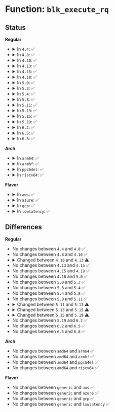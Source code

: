 # Function: <code>blk_execute_rq</code>

## Status
<b>Regular</b>
<ul>
<li>
<details>
<summary>In <code>4.4</code>: ✅</summary>

```c
int blk_execute_rq(struct request_queue *q, struct gendisk *bd_disk, struct request *rq, int at_head);
```

**Collision:** Unique Global

**Inline:** No

**Transformation:** False

**Instances:**

```
In block/blk-exec.c (ffffffff813bfa20)
Location: block/blk-exec.c:99
Inline: False
Direct callers:
  - block/scsi_ioctl.c:sg_io
  - block/scsi_ioctl.c:sg_scsi_ioctl
  - block/bsg.c:bsg_ioctl
  - drivers/block/virtio_blk.c:virtblk_serial_show
  - drivers/scsi/scsi_lib.c:scsi_execute
  - drivers/cdrom/cdrom.c:mmc_ioctl_cdrom_read_audio
```
**Symbols:**

```
ffffffff813bfa20-ffffffff813bfb57: blk_execute_rq (STB_GLOBAL)
```
</details>
</li>
<li>
<details>
<summary>In <code>4.8</code>: ✅</summary>

```c
int blk_execute_rq(struct request_queue *q, struct gendisk *bd_disk, struct request *rq, int at_head);
```

**Collision:** Unique Global

**Inline:** No

**Transformation:** False

**Instances:**

```
In block/blk-exec.c (ffffffff81403960)
Location: block/blk-exec.c:99
Inline: False
Direct callers:
  - block/scsi_ioctl.c:sg_scsi_ioctl
  - block/scsi_ioctl.c:sg_io
  - block/bsg.c:bsg_ioctl
  - drivers/block/virtio_blk.c:virtblk_serial_show
  - drivers/scsi/scsi_lib.c:scsi_execute
  - drivers/cdrom/cdrom.c:mmc_ioctl_cdrom_read_audio
```
**Symbols:**

```
ffffffff81403960-ffffffff81403a99: blk_execute_rq (STB_GLOBAL)
```
</details>
</li>
<li>
<details>
<summary>In <code>4.10</code>: ✅</summary>

```c
int blk_execute_rq(struct request_queue *q, struct gendisk *bd_disk, struct request *rq, int at_head);
```

**Collision:** Unique Global

**Inline:** No

**Transformation:** False

**Instances:**

```
In block/blk-exec.c (ffffffff8141d6c0)
Location: block/blk-exec.c:99
Inline: False
Direct callers:
  - block/scsi_ioctl.c:sg_scsi_ioctl
  - block/scsi_ioctl.c:sg_io
  - block/bsg.c:bsg_ioctl
  - drivers/cdrom/cdrom.c:mmc_ioctl_cdrom_read_audio
```
**Symbols:**

```
ffffffff8141d6c0-ffffffff8141d7f9: blk_execute_rq (STB_GLOBAL)
```
</details>
</li>
<li>
<details>
<summary>In <code>4.13</code>: ✅</summary>

```c
void blk_execute_rq(struct request_queue *q, struct gendisk *bd_disk, struct request *rq, int at_head);
```

**Collision:** Unique Global

**Inline:** No

**Transformation:** False

**Instances:**

```
In block/blk-exec.c (ffffffff8142b6b0)
Location: block/blk-exec.c:94
Inline: False
Direct callers:
  - block/scsi_ioctl.c:sg_scsi_ioctl
  - block/scsi_ioctl.c:sg_io
  - block/bsg.c:bsg_ioctl
  - drivers/scsi/scsi_lib.c:scsi_execute
  - drivers/cdrom/cdrom.c:mmc_ioctl_cdrom_read_audio
```
**Symbols:**

```
ffffffff8142b6b0-ffffffff8142b751: blk_execute_rq (STB_GLOBAL)
```
</details>
</li>
<li>
<details>
<summary>In <code>4.15</code>: ✅</summary>

```c
void blk_execute_rq(struct request_queue *q, struct gendisk *bd_disk, struct request *rq, int at_head);
```

**Collision:** Unique Global

**Inline:** No

**Transformation:** False

**Instances:**

```
In block/blk-exec.c (ffffffff814568c0)
Location: block/blk-exec.c:94
Inline: False
Direct callers:
  - block/scsi_ioctl.c:sg_scsi_ioctl
  - block/scsi_ioctl.c:sg_io
  - block/bsg.c:bsg_ioctl
  - drivers/scsi/scsi_lib.c:scsi_execute
  - drivers/cdrom/cdrom.c:mmc_ioctl_cdrom_read_audio
```
**Symbols:**

```
ffffffff814568c0-ffffffff81456961: blk_execute_rq (STB_GLOBAL)
```
</details>
</li>
<li>
<details>
<summary>In <code>4.18</code>: ✅</summary>

```c
void blk_execute_rq(struct request_queue *q, struct gendisk *bd_disk, struct request *rq, int at_head);
```

**Collision:** Unique Global

**Inline:** No

**Transformation:** False

**Instances:**

```
In block/blk-exec.c (ffffffff81489d00)
Location: block/blk-exec.c:94
Inline: False
Direct callers:
  - block/scsi_ioctl.c:sg_scsi_ioctl
  - block/scsi_ioctl.c:sg_io
  - block/bsg.c:bsg_ioctl
  - drivers/scsi/scsi_lib.c:scsi_execute
  - drivers/cdrom/cdrom.c:mmc_ioctl_cdrom_read_audio
```
**Symbols:**

```
ffffffff81489d00-ffffffff81489da1: blk_execute_rq (STB_GLOBAL)
```
</details>
</li>
<li>
<details>
<summary>In <code>5.0</code>: ✅</summary>

```c
void blk_execute_rq(struct request_queue *q, struct gendisk *bd_disk, struct request *rq, int at_head);
```

**Collision:** Unique Global

**Inline:** No

**Transformation:** False

**Instances:**

```
In block/blk-exec.c (ffffffff814a3a60)
Location: block/blk-exec.c:76
Inline: False
Direct callers:
  - block/scsi_ioctl.c:sg_scsi_ioctl
  - block/scsi_ioctl.c:sg_io
  - block/bsg.c:bsg_ioctl
  - drivers/scsi/scsi_lib.c:__scsi_execute
  - drivers/cdrom/cdrom.c:mmc_ioctl_cdrom_read_audio
```
**Symbols:**

```
ffffffff814a3a60-ffffffff814a3b01: blk_execute_rq (STB_GLOBAL)
```
</details>
</li>
<li>
<details>
<summary>In <code>5.3</code>: ✅</summary>

```c
void blk_execute_rq(struct request_queue *q, struct gendisk *bd_disk, struct request *rq, int at_head);
```

**Collision:** Unique Global

**Inline:** No

**Transformation:** False

**Instances:**

```
In block/blk-exec.c (ffffffff814d1c90)
Location: block/blk-exec.c:77
Inline: False
Direct callers:
  - block/scsi_ioctl.c:sg_scsi_ioctl
  - block/scsi_ioctl.c:sg_io
  - block/bsg.c:bsg_sg_io
  - drivers/scsi/scsi_lib.c:__scsi_execute
  - drivers/cdrom/cdrom.c:mmc_ioctl_cdrom_read_audio
```
**Symbols:**

```
ffffffff814d1c90-ffffffff814d1d31: blk_execute_rq (STB_GLOBAL)
```
</details>
</li>
<li>
<details>
<summary>In <code>5.4</code>: ✅</summary>

```c
void blk_execute_rq(struct request_queue *q, struct gendisk *bd_disk, struct request *rq, int at_head);
```

**Collision:** Unique Global

**Inline:** No

**Transformation:** False

**Instances:**

```
In block/blk-exec.c (ffffffff814eb020)
Location: block/blk-exec.c:77
Inline: False
Direct callers:
  - block/scsi_ioctl.c:sg_scsi_ioctl
  - block/scsi_ioctl.c:sg_io
  - block/bsg.c:bsg_sg_io
  - drivers/scsi/scsi_lib.c:__scsi_execute
  - drivers/cdrom/cdrom.c:mmc_ioctl_cdrom_read_audio
```
**Symbols:**

```
ffffffff814eb020-ffffffff814eb0c1: blk_execute_rq (STB_GLOBAL)
```
</details>
</li>
<li>
<details>
<summary>In <code>5.8</code>: ✅</summary>

```c
void blk_execute_rq(struct request_queue *q, struct gendisk *bd_disk, struct request *rq, int at_head);
```

**Collision:** Unique Global

**Inline:** No

**Transformation:** False

**Instances:**

```
In block/blk-exec.c (ffffffff8154ad60)
Location: block/blk-exec.c:79
Inline: False
Direct callers:
  - block/scsi_ioctl.c:sg_scsi_ioctl
  - block/scsi_ioctl.c:sg_io
  - block/bsg.c:bsg_sg_io
  - drivers/scsi/scsi_lib.c:__scsi_execute
  - drivers/cdrom/cdrom.c:cdrom_read_cdda_bpc
```
**Symbols:**

```
ffffffff8154ad60-ffffffff8154ae01: blk_execute_rq (STB_GLOBAL)
```
</details>
</li>
<li>
<details>
<summary>In <code>5.11</code>: ✅</summary>

```c
void blk_execute_rq(struct request_queue *q, struct gendisk *bd_disk, struct request *rq, int at_head);
```

**Collision:** Unique Global

**Inline:** No

**Transformation:** False

**Instances:**

```
In block/blk-exec.c (ffffffff81566b20)
Location: block/blk-exec.c:79
Inline: False
Direct callers:
  - block/scsi_ioctl.c:sg_scsi_ioctl
  - block/scsi_ioctl.c:sg_io
  - block/bsg.c:bsg_sg_io
  - drivers/scsi/scsi_lib.c:__scsi_execute
  - drivers/cdrom/cdrom.c:cdrom_read_cdda_bpc
```
**Symbols:**

```
ffffffff81566b20-ffffffff81566bc1: blk_execute_rq (STB_GLOBAL)
```
</details>
</li>
<li>
<details>
<summary>In <code>5.13</code>: ✅</summary>

```c
void blk_execute_rq(struct gendisk *bd_disk, struct request *rq, int at_head);
```

**Collision:** Unique Global

**Inline:** No

**Transformation:** False

**Instances:**

```
In block/blk-exec.c (ffffffff8156f060)
Location: block/blk-exec.c:76
Inline: False
Direct callers:
  - block/scsi_ioctl.c:sg_scsi_ioctl
  - block/scsi_ioctl.c:sg_io
  - block/bsg.c:bsg_sg_io
  - drivers/scsi/scsi_lib.c:__scsi_execute
  - drivers/cdrom/cdrom.c:cdrom_read_cdda_bpc
```
**Symbols:**

```
ffffffff8156f060-ffffffff8156f101: blk_execute_rq (STB_GLOBAL)
```
</details>
</li>
<li>
<details>
<summary>In <code>5.15</code>: ✅</summary>

```c
blk_status_t blk_execute_rq(struct gendisk *bd_disk, struct request *rq, int at_head);
```

**Collision:** Unique Global

**Inline:** No

**Transformation:** False

**Instances:**

```
In block/blk-exec.c (ffffffff815d36e0)
Location: block/blk-exec.c:90
Inline: False
Direct callers:
  - block/bsg-lib.c:bsg_transport_sg_io_fn
  - drivers/scsi/scsi_ioctl.c:sg_scsi_ioctl
  - drivers/scsi/scsi_ioctl.c:sg_io
  - drivers/scsi/scsi_lib.c:__scsi_execute
  - drivers/scsi/scsi_bsg.c:scsi_bsg_sg_io_fn
  - drivers/scsi/sr.c:sr_read_cdda_bpc
```
**Symbols:**

```
ffffffff815d36e0-ffffffff815d37e2: blk_execute_rq (STB_GLOBAL)
```
</details>
</li>
<li>
<details>
<summary>In <code>5.19</code>: ✅</summary>

```c
blk_status_t blk_execute_rq(struct request *rq, bool at_head);
```

**Collision:** Unique Global

**Inline:** No

**Transformation:** False

**Instances:**

```
In block/blk-mq.c (ffffffff81684940)
Location: block/blk-mq.c:1258
Inline: False
Direct callers:
  - block/bsg-lib.c:bsg_transport_sg_io_fn
  - drivers/scsi/scsi_ioctl.c:sg_scsi_ioctl
  - drivers/scsi/scsi_ioctl.c:sg_io
  - drivers/scsi/scsi_lib.c:__scsi_execute
  - drivers/scsi/scsi_bsg.c:scsi_bsg_sg_io_fn
  - drivers/scsi/sr.c:sr_read_cdda_bpc
```
**Symbols:**

```
ffffffff81684940-ffffffff81684b0f: blk_execute_rq (STB_GLOBAL)
```
</details>
</li>
<li>
<details>
<summary>In <code>6.2</code>: ✅</summary>

```c
blk_status_t blk_execute_rq(struct request *rq, bool at_head);
```

**Collision:** Unique Global

**Inline:** No

**Transformation:** False

**Instances:**

```
In block/blk-mq.c (ffffffff81742cd0)
Location: block/blk-mq.c:1386
Inline: False
Direct callers:
  - block/bsg-lib.c:bsg_transport_sg_io_fn
  - drivers/scsi/scsi_ioctl.c:sg_scsi_ioctl
  - drivers/scsi/scsi_ioctl.c:sg_io
  - drivers/scsi/scsi_lib.c:__scsi_execute
  - drivers/scsi/scsi_bsg.c:scsi_bsg_sg_io_fn
  - drivers/scsi/sr.c:sr_read_cdda_bpc
```
**Symbols:**

```
ffffffff81742cd0-ffffffff81742e9f: blk_execute_rq (STB_GLOBAL)
```
</details>
</li>
<li>
<details>
<summary>In <code>6.5</code>: ✅</summary>

```c
blk_status_t blk_execute_rq(struct request *rq, bool at_head);
```

**Collision:** Unique Global

**Inline:** No

**Transformation:** False

**Instances:**

```
In block/blk-mq.c (ffffffff817804c0)
Location: block/blk-mq.c:1392
Inline: False
Direct callers:
  - block/bsg-lib.c:bsg_transport_sg_io_fn
  - drivers/block/virtio_blk.c:virtblk_report_zones
  - drivers/scsi/scsi_ioctl.c:sg_scsi_ioctl
  - drivers/scsi/scsi_ioctl.c:sg_io
  - drivers/scsi/scsi_lib.c:scsi_execute_cmd
  - drivers/scsi/scsi_bsg.c:scsi_bsg_sg_io_fn
  - drivers/scsi/sr.c:sr_read_cdda_bpc
```
**Symbols:**

```
ffffffff817804c0-ffffffff817806e7: blk_execute_rq (STB_GLOBAL)
```
</details>
</li>
<li>
<details>
<summary>In <code>6.8</code>: ✅</summary>

```c
blk_status_t blk_execute_rq(struct request *rq, bool at_head);
```

**Collision:** Unique Global

**Inline:** No

**Transformation:** False

**Instances:**

```
In block/blk-mq.c (ffffffff817c2a90)
Location: block/blk-mq.c:1395
Inline: False
Direct callers:
  - block/bsg-lib.c:bsg_transport_sg_io_fn
  - drivers/block/virtio_blk.c:virtblk_report_zones
  - drivers/scsi/scsi_ioctl.c:sg_scsi_ioctl
  - drivers/scsi/scsi_ioctl.c:sg_io
  - drivers/scsi/scsi_lib.c:scsi_execute_cmd
  - drivers/scsi/scsi_bsg.c:scsi_bsg_sg_io_fn
  - drivers/scsi/sr.c:sr_read_cdda_bpc
```
**Symbols:**

```
ffffffff817c2a90-ffffffff817c2cad: blk_execute_rq (STB_GLOBAL)
```
</details>
</li>
</ul>
<b>Arch</b>
<ul>
<li>
<details>
<summary>In <code>arm64</code>: ✅</summary>

```c
void blk_execute_rq(struct request_queue *q, struct gendisk *bd_disk, struct request *rq, int at_head);
```

**Collision:** Unique Global

**Inline:** No

**Transformation:** False

**Instances:**

```
In block/blk-exec.c (ffff8000105e9a88)
Location: block/blk-exec.c:77
Inline: False
Direct callers:
  - block/scsi_ioctl.c:sg_scsi_ioctl
  - block/scsi_ioctl.c:sg_io
  - block/bsg.c:bsg_sg_io
  - drivers/scsi/scsi_lib.c:__scsi_execute
  - drivers/cdrom/cdrom.c:mmc_ioctl_cdrom_read_audio
  - drivers/mmc/core/block.c:mmc_ext_csd_open
  - drivers/mmc/core/block.c:mmc_dbg_card_status_get
  - drivers/mmc/core/block.c:mmc_blk_ioctl_multi_cmd
  - drivers/mmc/core/block.c:mmc_blk_ioctl_cmd
```
**Symbols:**

```
ffff8000105e9a88-ffff8000105e9b58: blk_execute_rq (STB_GLOBAL)
```
</details>
</li>
<li>
<details>
<summary>In <code>armhf</code>: ✅</summary>

```c
void blk_execute_rq(struct request_queue *q, struct gendisk *bd_disk, struct request *rq, int at_head);
```

**Collision:** Unique Global

**Inline:** No

**Transformation:** False

**Instances:**

```
In block/blk-exec.c (c0795ee4)
Location: block/blk-exec.c:77
Inline: False
Direct callers:
  - block/scsi_ioctl.c:sg_scsi_ioctl
  - block/scsi_ioctl.c:sg_io
  - block/bsg.c:bsg_sg_io
  - drivers/scsi/scsi_lib.c:__scsi_execute
  - drivers/cdrom/cdrom.c:mmc_ioctl_cdrom_read_audio
  - drivers/mmc/core/block.c:mmc_ext_csd_open
  - drivers/mmc/core/block.c:mmc_dbg_card_status_get
  - drivers/mmc/core/block.c:mmc_blk_ioctl_multi_cmd
  - drivers/mmc/core/block.c:mmc_blk_ioctl_cmd
```
**Symbols:**

```
c0795ee4-c0795fa0: blk_execute_rq (STB_GLOBAL)
```
</details>
</li>
<li>
<details>
<summary>In <code>ppc64el</code>: ✅</summary>

```c
void blk_execute_rq(struct request_queue *q, struct gendisk *bd_disk, struct request *rq, int at_head);
```

**Collision:** Unique Global

**Inline:** No

**Transformation:** False

**Instances:**

```
In block/blk-exec.c (c00000000077e830)
Location: block/blk-exec.c:77
Inline: False
Direct callers:
  - block/scsi_ioctl.c:sg_scsi_ioctl
  - block/scsi_ioctl.c:sg_io
  - block/bsg.c:bsg_sg_io
  - drivers/scsi/scsi_lib.c:__scsi_execute
  - drivers/cdrom/cdrom.c:mmc_ioctl_cdrom_read_audio
```
**Symbols:**

```
c00000000077e830-c00000000077e918: blk_execute_rq (STB_GLOBAL)
```
</details>
</li>
<li>
<details>
<summary>In <code>riscv64</code>: ✅</summary>

```c
void blk_execute_rq(struct request_queue *q, struct gendisk *bd_disk, struct request *rq, int at_head);
```

**Collision:** Unique Global

**Inline:** No

**Transformation:** False

**Instances:**

```
In block/blk-exec.c (ffffffe000429f8a)
Location: block/blk-exec.c:77
Inline: False
Direct callers:
  - block/scsi_ioctl.c:sg_scsi_ioctl
  - block/scsi_ioctl.c:sg_io
  - block/bsg.c:bsg_sg_io
  - drivers/scsi/scsi_lib.c:__scsi_execute
  - drivers/cdrom/cdrom.c:mmc_ioctl_cdrom_read_audio
  - drivers/mmc/core/block.c:mmc_ext_csd_open
  - drivers/mmc/core/block.c:mmc_dbg_card_status_get
  - drivers/mmc/core/block.c:mmc_blk_ioctl_multi_cmd
  - drivers/mmc/core/block.c:mmc_blk_ioctl_cmd
```
**Symbols:**

```
ffffffe000429f8a-ffffffe00042a022: blk_execute_rq (STB_GLOBAL)
```
</details>
</li>
</ul>
<b>Flavor</b>
<ul>
<li>
<details>
<summary>In <code>aws</code>: ✅</summary>

```c
void blk_execute_rq(struct request_queue *q, struct gendisk *bd_disk, struct request *rq, int at_head);
```

**Collision:** Unique Global

**Inline:** No

**Transformation:** False

**Instances:**

```
In block/blk-exec.c (ffffffff814e3600)
Location: block/blk-exec.c:77
Inline: False
Direct callers:
  - block/scsi_ioctl.c:sg_scsi_ioctl
  - block/scsi_ioctl.c:sg_io
  - block/bsg.c:bsg_sg_io
  - drivers/scsi/scsi_lib.c:__scsi_execute
  - drivers/nvme/host/core.c:nvme_submit_user_cmd
  - drivers/nvme/host/core.c:__nvme_submit_sync_cmd
  - drivers/cdrom/cdrom.c:mmc_ioctl_cdrom_read_audio
```
**Symbols:**

```
ffffffff814e3600-ffffffff814e36a1: blk_execute_rq (STB_GLOBAL)
```
</details>
</li>
<li>
<details>
<summary>In <code>azure</code>: ✅</summary>

```c
void blk_execute_rq(struct request_queue *q, struct gendisk *bd_disk, struct request *rq, int at_head);
```

**Collision:** Unique Global

**Inline:** No

**Transformation:** False

**Instances:**

```
In block/blk-exec.c (ffffffff814d3f80)
Location: block/blk-exec.c:77
Inline: False
Direct callers:
  - block/scsi_ioctl.c:sg_scsi_ioctl
  - block/scsi_ioctl.c:sg_io
  - block/bsg.c:bsg_sg_io
  - drivers/scsi/scsi_lib.c:__scsi_execute
  - drivers/nvme/host/core.c:nvme_submit_user_cmd
  - drivers/nvme/host/core.c:__nvme_submit_sync_cmd
  - drivers/cdrom/cdrom.c:mmc_ioctl_cdrom_read_audio
```
**Symbols:**

```
ffffffff814d3f80-ffffffff814d4021: blk_execute_rq (STB_GLOBAL)
```
</details>
</li>
<li>
<details>
<summary>In <code>gcp</code>: ✅</summary>

```c
void blk_execute_rq(struct request_queue *q, struct gendisk *bd_disk, struct request *rq, int at_head);
```

**Collision:** Unique Global

**Inline:** No

**Transformation:** False

**Instances:**

```
In block/blk-exec.c (ffffffff814df690)
Location: block/blk-exec.c:77
Inline: False
Direct callers:
  - block/scsi_ioctl.c:sg_scsi_ioctl
  - block/scsi_ioctl.c:sg_io
  - block/bsg.c:bsg_sg_io
  - drivers/scsi/scsi_lib.c:__scsi_execute
  - drivers/cdrom/cdrom.c:mmc_ioctl_cdrom_read_audio
```
**Symbols:**

```
ffffffff814df690-ffffffff814df731: blk_execute_rq (STB_GLOBAL)
```
</details>
</li>
<li>
<details>
<summary>In <code>lowlatency</code>: ✅</summary>

```c
void blk_execute_rq(struct request_queue *q, struct gendisk *bd_disk, struct request *rq, int at_head);
```

**Collision:** Unique Global

**Inline:** No

**Transformation:** False

**Instances:**

```
In block/blk-exec.c (ffffffff814f8500)
Location: block/blk-exec.c:77
Inline: False
Direct callers:
  - block/scsi_ioctl.c:sg_scsi_ioctl
  - block/scsi_ioctl.c:sg_io
  - block/bsg.c:bsg_sg_io
  - drivers/scsi/scsi_lib.c:__scsi_execute
  - drivers/cdrom/cdrom.c:mmc_ioctl_cdrom_read_audio
```
**Symbols:**

```
ffffffff814f8500-ffffffff814f859a: blk_execute_rq (STB_GLOBAL)
```
</details>
</li>
</ul>

## Differences
<b>Regular</b>
<ul>
<li>
No changes between <code>4.4</code> and <code>4.8</code> ✅
</li>
<li>
No changes between <code>4.8</code> and <code>4.10</code> ✅
</li>
<li>
<details>
<summary>Changed between <code>4.10</code> and <code>4.13</code> ⚠️</summary>
<ul>
<li>
<b>Return type changed. </b>
<code>int</code> ➡️ <code>void</code>
</li>
</ul>
</details>
</li>
<li>
No changes between <code>4.13</code> and <code>4.15</code> ✅
</li>
<li>
No changes between <code>4.15</code> and <code>4.18</code> ✅
</li>
<li>
No changes between <code>4.18</code> and <code>5.0</code> ✅
</li>
<li>
No changes between <code>5.0</code> and <code>5.3</code> ✅
</li>
<li>
No changes between <code>5.3</code> and <code>5.4</code> ✅
</li>
<li>
No changes between <code>5.4</code> and <code>5.8</code> ✅
</li>
<li>
No changes between <code>5.8</code> and <code>5.11</code> ✅
</li>
<li>
<details>
<summary>Changed between <code>5.11</code> and <code>5.13</code> ⚠️</summary>
<ul>
<li>
<b>Param removed. </b>
<code>struct request_queue *q</code>
</li>
<li>
<b>Param reordered. </b>
<code>q, bd_disk, rq, at_head</code> ➡️ <code>bd_disk, rq, at_head</code>
</li>
</ul>
</details>
</li>
<li>
<details>
<summary>Changed between <code>5.13</code> and <code>5.15</code> ⚠️</summary>
<ul>
<li>
<b>Return type changed. </b>
<code>void</code> ➡️ <code>blk_status_t</code>
</li>
</ul>
</details>
</li>
<li>
<details>
<summary>Changed between <code>5.15</code> and <code>5.19</code> ⚠️</summary>
<ul>
<li>
<b>Param removed. </b>
<code>struct gendisk *bd_disk</code>
</li>
<li>
<b>Param reordered. </b>
<code>bd_disk, rq, at_head</code> ➡️ <code>rq, at_head</code>
</li>
<li>
<b>Param type changed. </b>
<code>int at_head</code> ➡️ <code>bool at_head</code>
</li>
</ul>
</details>
</li>
<li>
No changes between <code>5.19</code> and <code>6.2</code> ✅
</li>
<li>
No changes between <code>6.2</code> and <code>6.5</code> ✅
</li>
<li>
No changes between <code>6.5</code> and <code>6.8</code> ✅
</li>
</ul>
<b>Arch</b>
<ul>
<li>
No changes between <code>amd64</code> and <code>arm64</code> ✅
</li>
<li>
No changes between <code>amd64</code> and <code>armhf</code> ✅
</li>
<li>
No changes between <code>amd64</code> and <code>ppc64el</code> ✅
</li>
<li>
No changes between <code>amd64</code> and <code>riscv64</code> ✅
</li>
</ul>
<b>Flavor</b>
<ul>
<li>
No changes between <code>generic</code> and <code>aws</code> ✅
</li>
<li>
No changes between <code>generic</code> and <code>azure</code> ✅
</li>
<li>
No changes between <code>generic</code> and <code>gcp</code> ✅
</li>
<li>
No changes between <code>generic</code> and <code>lowlatency</code> ✅
</li>
</ul>
